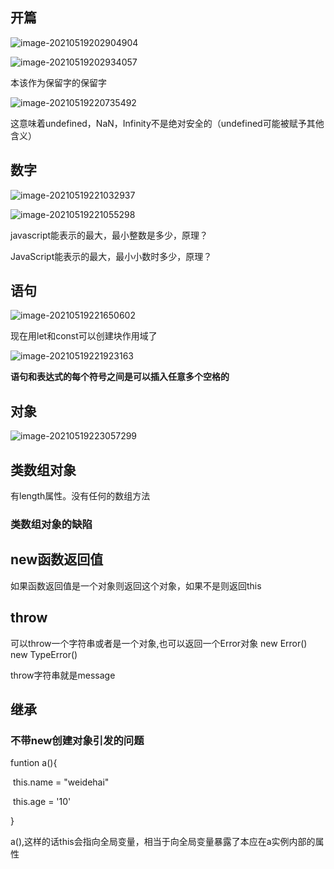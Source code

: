 ## 开篇

![image-20210519202904904](C:\Users\24339\AppData\Roaming\Typora\typora-user-images\image-20210519202904904.png)

![image-20210519202934057](https://i.loli.net/2021/05/19/p2RCdMUDLcB87VE.png)

本该作为保留字的保留字

![image-20210519220735492](https://i.loli.net/2021/05/19/csOGl3rgoA4Z8Rd.png)

这意味着undefined，NaN，Infinity不是绝对安全的（undefined可能被赋予其他含义）

## 数字

![image-20210519221032937](https://i.loli.net/2021/05/19/PYLgXRCb4Gm3WoE.png)

![image-20210519221055298](https://i.loli.net/2021/05/19/5cPAlwjh7EbuxmV.png)

javascript能表示的最大，最小整数是多少，原理？

JavaScript能表示的最大，最小小数时多少，原理？

## 语句

![image-20210519221650602](https://i.loli.net/2021/05/19/OX3ZAyiYUmGCHeb.png)

现在用let和const可以创建块作用域了

![image-20210519221923163](https://i.loli.net/2021/05/19/I3OLQj6tigsJZe7.png)

**语句和表达式的每个符号之间是可以插入任意多个空格的**

## 对象

![image-20210519223057299](https://i.loli.net/2021/05/19/ZQ7DowhcWNE5fKJ.png)

## 类数组对象

有length属性。没有任何的数组方法

### 类数组对象的缺陷

## new函数返回值

如果函数返回值是一个对象则返回这个对象，如果不是则返回this

## throw

可以throw一个字符串或者是一个对象,也可以返回一个Error对象 new Error() new TypeError()

throw字符串就是message

## 继承

### 不带new创建对象引发的问题

funtion a(){

​	this.name = "weidehai"

​	this.age = '10'

}

a(),这样的话this会指向全局变量，相当于向全局变量暴露了本应在a实例内部的属性